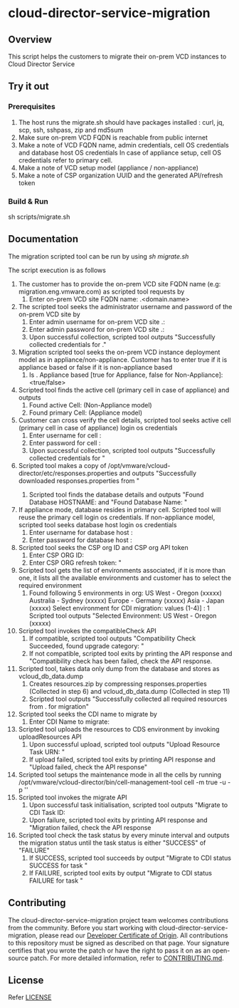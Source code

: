 # cloud-director-service-migration

## Overview
This script helps the customers to migrate their on-prem VCD instances to Cloud Director Service

## Try it out

### Prerequisites

1. The host runs the migrate.sh should have packages installed : curl, jq, scp, ssh, sshpass, zip and md5sum
2. Make sure on-prem VCD FQDN is reachable from public internet
3. Make a note of VCD FQDN name, admin credentials, cell OS credentials and database host OS credentials
   In case of appliance setup, cell OS credentials refer to primary cell.
4. Make a note of VCD setup model (appliance / non-appliance)
5. Make a note of CSP organization UUID and the generated API/refresh token

### Build & Run

sh scripts/migrate.sh

## Documentation
The migration scripted tool can be run by using  *sh migrate.sh*

The script execution is as follows
1. The customer has to provide the on-prem VCD site FQDN name (e.g: migration.eng.vmware.com) as scripted tool requests by
    1. Enter on-prem VCD site FQDN name: <host-name>.<domain.name>
2. The scripted tool seeks the administrator username and password of the on-prem VCD site by
    1. Enter admin username for on-prem VCD site <hostname>.<domainname>: <adminUserName>
    2. Enter admin password for on-prem VCD site <hostname>.<domainname>: <adminPassword>
    3. Upon successful collection, scripted tool outputs "Successfully collected <adminUserName> credentials for <hostname>.<domainname>"
3. Migration scripted tool seeks the on-prem VCD instance deployment model as in appliance/non-appliance. Customer has to enter true if it is appliance based or false if it is non-appliance based
    1. Is <hostname>.<domainname> Appliance based [true for Appliance, false for Non-Appliance]: <true/false>
4. Scripted tool finds the active cell (primary cell in case of appliance) and outputs
    1. Found active Cell: <activeCell> (Non-Appliance model)
    2. Found primary Cell: <activeCell> (Appliance model)
5. Customer can cross verify the cell details, scripted tool seeks active cell (primary cell in case of appliance) login os credentials
    1. Enter username for cell <activeCell>: <cellHostUserName>
    2. Enter password for cell <activeCell>: <cellHostPassword>
    3. Upon successful collection, scripted tool outputs "Successfully collected <cellHostUserName> credentials for <activeCell>"
6. Scripted tool makes a copy of /opt/vmware/vcloud-director/etc/responses.properties  and outputs "Successfully downloaded responses.properties from <activeCell>"
    1. Scripted tool finds the database details and outputs "Found Database HOSTNAME: <databaseHost> and "Found Database Name: <databaseName>"
7. If appliance mode, database resides in primary cell. Scripted tool will reuse the primary cell login os credentials. If non-appliance model, scripted tool seeks database host login os credentials
    1. Enter username for database host <databaseHost>: <dbHostUserName>
    2. Enter password for database host <databaseHost>: <dbHostPassword>
8. Scripted tool seeks the CSP org ID and CSP org API token
    1. Enter CSP ORG ID:  <cspOrgId>
    2. Enter CSP ORG refresh token: " <cspOrgRefreshToken>
9. Scripted tool gets the list of environments associated, if it is more than one, it lists all the available environments and customer has to select the required environment
    1. Found following 5 environments in org: <cspOrgId>
        US West - Oregon (xxxxx)
        Australia - Sydney (xxxxx)
        Europe - Germany (xxxxx)
        Asia - Japan (xxxxx)
        Select environment for CDI migration: values (1-4)] : 1
        Scripted tool outputs "Selected Environment: US West - Oregon (xxxxx)
10. Scripted tool invokes the compatibleCheck API
    1. If compatible, scripted tool outputs "Compatibility Check Succeeded, found upgrade category: <upgradeCategory>"
    2. If not compatible, scripted tool exits by printing the API response and "Compatibility check has been failed, check the API response.
11. Scripted tool, takes data only dump from the database and stores as vcloud_db_data.dump
    1. Creates resources.zip by compressing responses.properties (Collected in step 6) and vcloud_db_data.dump (Collected in step 11)
    2. Scripted tool outputs "Successfully collected all required resources from <hostname>.<domainname> for migration"
12. Scripted tool seeks the CDI name to migrate by
    1. Enter CDI Name to migrate: <cdiName>
13. Scripted tool uploads the resources to CDS environment by invoking uploadResources API
    1. Upon successful upload, scripted tool outputs "Upload Resource Task URN: <uploadTaskUrn>"
    2. If upload failed, scripted tool exits by printing API response and "Upload failed, check the API response"
14. Scripted tool setups the maintenance mode in all the cells by running /opt/vmware/vcloud-director/bin/cell-management-tool cell -m true -u <adminUserName> -p '<adminPassword>'
15. Scripted tool invokes the migrate API
    1. Upon successful task initialisation, scripted tool outputs "Migrate to CDI Task ID: <migrateTaskUrn>
    2. Upon failure, scripted tool exits by printing API response and "Migration failed, check the API response
16. Scripted tool check the task status by every minute interval and outputs the migration status until the task status is either "SUCCESS" of "FAILURE"
    1. If SUCCESS, scripted tool succeeds by output "Migrate to CDI status SUCCESS for task <migrateTaskUrn>"
    2. If FAILURE, scripted tool exits by output "Migrate to CDI status FAILURE for task <migrateTaskUrn>"

## Contributing

The cloud-director-service-migration project team welcomes contributions from the community. Before you start working with cloud-director-service-migration, please
read our [Developer Certificate of Origin](https://cla.vmware.com/dco). All contributions to this repository must be
signed as described on that page. Your signature certifies that you wrote the patch or have the right to pass it on
as an open-source patch. For more detailed information, refer to [CONTRIBUTING.md](CONTRIBUTING.md).

## License
Refer [LICENSE](LICENSE)
